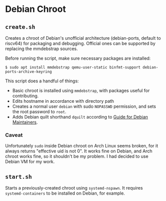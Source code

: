 # Debian Chroot

## `create.sh`

Creates a chroot of Debian's unofficial architecture (debian-ports, default to riscv64) for packaging and debugging. Official ones can be supported by replacing the mmdebstrap sources.

Before running the script, make sure necessary packages are installed:

```console
$ sudo apt install mmdebstrap qemu-user-static binfmt-support debian-ports-archive-keyring
```

This script does a handful of things:

- Basic chroot is installed using `mmdebstrap`, with packages useful for contributing.
- Edits hostname in accordance with directory path
- Creates a normal user `debian` with sudo `NOPASSWD` permission, and sets the root password to `root`.
- Adds Debian quilt shorthand `dquilt` according to [Guide for Debian Maintainers](https://www.debian.org/doc/manuals/debmake-doc/ch03.en.html#quilt-setup).

### Caveat

Unfortunately `sudo` inside Debian chroot on Arch Linux seems broken, for it always returns "effective uid is not 0". It works fine on Debian, and Arch chroot works fine, so it shouldn't be my problem. I had decided to use Debian VM for my work.

## `start.sh`

Starts a previously-created chroot using `systemd-nspawn`. It requires `systemd-containers` to be installed on Debian, for example.
